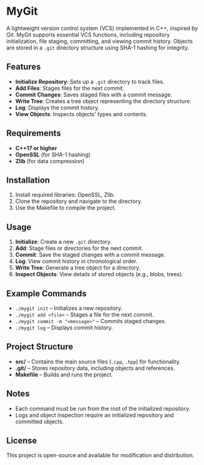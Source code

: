 # MyGit

A lightweight version control system (VCS) implemented in C++, inspired by Git. MyGit supports essential VCS functions, including repository initialization, file staging, committing, and viewing commit history. Objects are stored in a `.git` directory structure using SHA-1 hashing for integrity.

## Features

- **Initialize Repository**: Sets up a `.git` directory to track files.
- **Add Files**: Stages files for the next commit.
- **Commit Changes**: Saves staged files with a commit message.
- **Write Tree**: Creates a tree object representing the directory structure.
- **Log**: Displays the commit history.
- **View Objects**: Inspects objects' types and contents.

## Requirements

- **C++17 or higher**
- **OpenSSL** (for SHA-1 hashing)
- **Zlib** (for data compression)

## Installation

1. Install required libraries: OpenSSL, Zlib.
2. Clone the repository and navigate to the directory.
3. Use the Makefile to compile the project.

## Usage

1. **Initialize**: Create a new `.git` directory.
2. **Add**: Stage files or directories for the next commit.
3. **Commit**: Save the staged changes with a commit message.
4. **Log**: View commit history in chronological order.
5. **Write Tree**: Generate a tree object for a directory.
6. **Inspect Objects**: View details of stored objects (e.g., blobs, trees).

## Example Commands

- `./mygit init` – Initializes a new repository.
- `./mygit add <file>` – Stages a file for the next commit.
- `./mygit commit -m "<message>"` – Commits staged changes.
- `./mygit log` – Displays commit history.

## Project Structure

- **src/** – Contains the main source files (`.cpp`, `.hpp`) for functionality.
- **.git/** – Stores repository data, including objects and references.
- **Makefile** – Builds and runs the project.

## Notes

- Each command must be run from the root of the initialized repository.
- Logs and object inspection require an initialized repository and committed objects.

## License

This project is open-source and available for modification and distribution.

